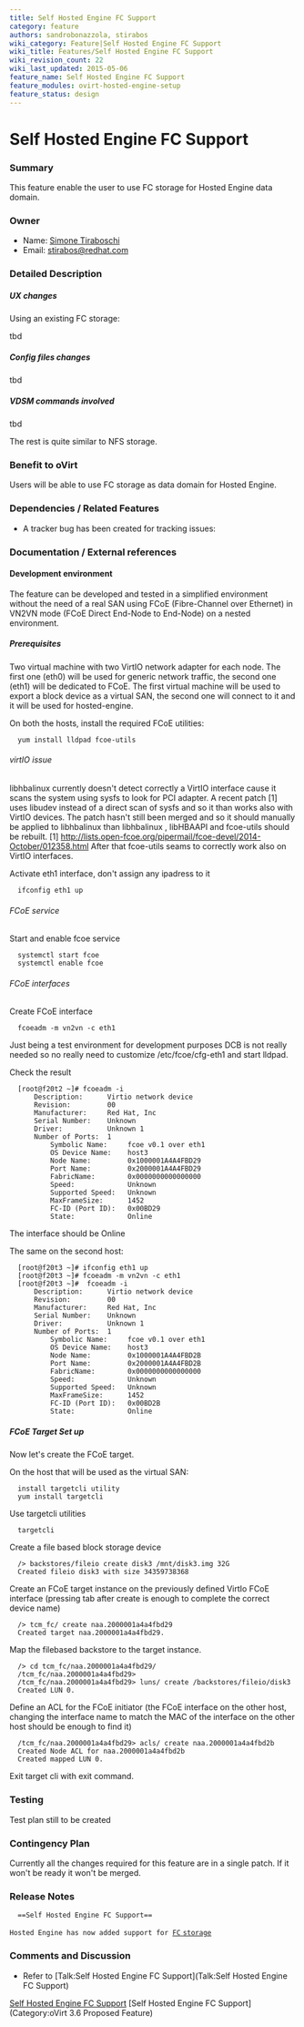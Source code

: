 ```yaml
---
title: Self Hosted Engine FC Support
category: feature
authors: sandrobonazzola, stirabos
wiki_category: Feature|Self Hosted Engine FC Support
wiki_title: Features/Self Hosted Engine FC Support
wiki_revision_count: 22
wiki_last_updated: 2015-05-06
feature_name: Self Hosted Engine FC Support
feature_modules: ovirt-hosted-engine-setup
feature_status: design
---
```


# Self Hosted Engine FC Support

### Summary

This feature enable the user to use FC storage for Hosted Engine data domain.

### Owner

*   Name: [ Simone Tiraboschi](User:Stirabos)
*   Email: <stirabos@redhat.com>

### Detailed Description

##### UX changes

Using an existing FC storage:

tbd

##### Config files changes

tbd

##### VDSM commands involved

tbd

The rest is quite similar to NFS storage.

### Benefit to oVirt

Users will be able to use FC storage as data domain for Hosted Engine.

### Dependencies / Related Features

*   A tracker bug has been created for tracking issues:

### Documentation / External references

#### Development environment

The feature can be developed and tested in a simplified environment without the need of a real SAN using FCoE (Fibre-Channel over Ethernet) in VN2VN mode (FCoE Direct End-Node to End-Node) on a nested environment.

##### Prerequisites

Two virtual machine with two VirtIO network adapter for each node. The first one (eth0) will be used for generic network traffic, the second one (eth1) will be dedicated to FCoE. The first virtual machine will be used to export a block device as a virtual SAN, the second one will connect to it and it will be used for hosted-engine.

On both the hosts, install the required FCoE utilities:

      yum install lldpad fcoe-utils

###### virtIO issue

libhbalinux currently doesn't detect correctly a VirtIO interface cause it scans the system using sysfs to look for PCI adapter. A recent patch [1] uses libudev instead of a direct scan of sysfs and so it than works also with VirtIO devices. The patch hasn't still been merged and so it should manually be applied to libhbalinux than libhbalinux , libHBAAPI and fcoe-utils should be rebuilt. [1] <http://lists.open-fcoe.org/pipermail/fcoe-devel/2014-October/012358.html> After that fcoe-utils seams to correctly work also on VirtIO interfaces.

Activate eth1 interface, don't assign any ipadress to it

      ifconfig eth1 up

###### FCoE service

Start and enable fcoe service

      systemctl start fcoe
      systemctl enable fcoe

###### FCoE interfaces

Create FCoE interface

      fcoeadm -m vn2vn -c eth1

Just being a test environment for development purposes DCB is not really needed so no really need to customize /etc/fcoe/cfg-eth1 and start lldpad.

Check the result

      [root@f20t2 ~]# fcoeadm -i
          Description:      Virtio network device
          Revision:         00
          Manufacturer:     Red Hat, Inc
          Serial Number:    Unknown
          Driver:           Unknown 1
          Number of Ports:  1
              Symbolic Name:     fcoe v0.1 over eth1
              OS Device Name:    host3
              Node Name:         0x1000001A4A4FBD29
              Port Name:         0x2000001A4A4FBD29
              FabricName:        0x0000000000000000
              Speed:             Unknown
              Supported Speed:   Unknown
              MaxFrameSize:      1452
              FC-ID (Port ID):   0x00BD29
              State:             Online

The interface should be Online

The same on the second host:

      [root@f20t3 ~]# ifconfig eth1 up
      [root@f20t3 ~]# fcoeadm -m vn2vn -c eth1
      [root@f20t3 ~]#  fcoeadm -i
          Description:      Virtio network device
          Revision:         00
          Manufacturer:     Red Hat, Inc
          Serial Number:    Unknown
          Driver:           Unknown 1
          Number of Ports:  1
              Symbolic Name:     fcoe v0.1 over eth1
              OS Device Name:    host3
              Node Name:         0x1000001A4A4FBD2B
              Port Name:         0x2000001A4A4FBD2B
              FabricName:        0x0000000000000000
              Speed:             Unknown
              Supported Speed:   Unknown
              MaxFrameSize:      1452
              FC-ID (Port ID):   0x00BD2B
              State:             Online

##### FCoE Target Set up

Now let's create the FCoE target.

On the host that will be used as the virtual SAN:

      install targetcli utility
      yum install targetcli

Use targetcli utilities

      targetcli

Create a file based block storage device

      /> backstores/fileio create disk3 /mnt/disk3.img 32G
      Created fileio disk3 with size 34359738368

Create an FCoE target instance on the previously defined VirtIo FCoE interface (pressing tab after create is enough to complete the correct device name)

      /> tcm_fc/ create naa.2000001a4a4fbd29
      Created target naa.2000001a4a4fbd29.

Map the filebased backstore to the target instance.

      /> cd tcm_fc/naa.2000001a4a4fbd29/
      /tcm_fc/naa.2000001a4a4fbd29> 
      /tcm_fc/naa.2000001a4a4fbd29> luns/ create /backstores/fileio/disk3
      Created LUN 0.

Define an ACL for the FCoE initiator (the FCoE interface on the other host, changing the interface name to match the MAC of the interface on the other host should be enough to find it)

      /tcm_fc/naa.2000001a4a4fbd29> acls/ create naa.2000001a4a4fbd2b
      Created Node ACL for naa.2000001a4a4fbd2b
      Created mapped LUN 0.

Exit target cli with exit command.

### Testing

Test plan still to be created

### Contingency Plan

Currently all the changes required for this feature are in a single patch. If it won't be ready it won't be merged.

### Release Notes

      ==Self Hosted Engine FC Support==
`Hosted Engine has now added support for `[`FC` `storage`](Features/Self_Hosted_Engine_FC_Support)

### Comments and Discussion

*   Refer to [Talk:Self Hosted Engine FC Support](Talk:Self Hosted Engine FC Support)

[Self Hosted Engine FC Support](Category:Feature) [Self Hosted Engine FC Support](Category:oVirt 3.6 Proposed Feature)
